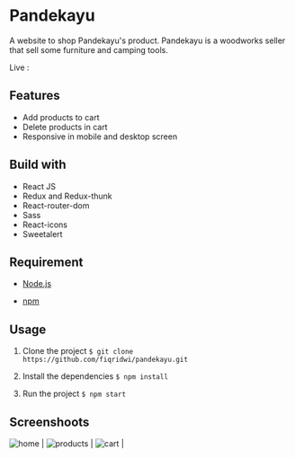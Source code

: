 # Pandekayu

A website to shop Pandekayu's product. Pandekayu is a woodworks seller that sell some furniture and camping tools.

Live :

## Features

- Add products to cart
- Delete products in cart
- Responsive in mobile and desktop screen

## Build with

- React JS
- Redux and Redux-thunk
- React-router-dom
- Sass
- React-icons
- Sweetalert

## Requirement

- [Node.js](https://nodejs.org/en/)

- [npm](https://www.npmjs.com/)

## Usage

1. Clone the project
   `$ git clone https://github.com/fiqridwi/pandekayu.git`

2. Install the dependencies
   `$ npm install`

3. Run the project
   `$ npm start`

## Screenshoots

![home](screenshoots/home.png) | ![products](screenshoots/products.png) | ![cart](screenshoots/cart.png) |
